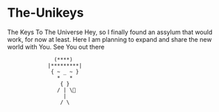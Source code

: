 # The-Unikeys
The Keys To The Universe
Hey, so I finally found an assylum that would work, for now at least. Here I am planning to expand and share the new world with You.
See You out there 
                 
                   (****)
                 |*********|
                  { ~ _ ~ }
                    *   *
                     { }
                    / | \🔑
                      |
                     / \
